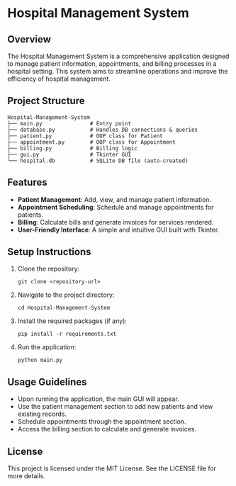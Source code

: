 # Hospital Management System

## Overview
The Hospital Management System is a comprehensive application designed to manage patient information, appointments, and billing processes in a hospital setting. This system aims to streamline operations and improve the efficiency of hospital management.

## Project Structure
```
Hospital-Management-System
├── main.py               # Entry point
├── database.py           # Handles DB connections & queries
├── patient.py            # OOP class for Patient
├── appointment.py        # OOP class for Appointment
├── billing.py            # Billing logic
├── gui.py                # Tkinter GUI
└── hospital.db           # SQLite DB file (auto-created)
```

## Features
- **Patient Management**: Add, view, and manage patient information.
- **Appointment Scheduling**: Schedule and manage appointments for patients.
- **Billing**: Calculate bills and generate invoices for services rendered.
- **User-Friendly Interface**: A simple and intuitive GUI built with Tkinter.

## Setup Instructions
1. Clone the repository:
   ```
   git clone <repository-url>
   ```
2. Navigate to the project directory:
   ```
   cd Hospital-Management-System
   ```
3. Install the required packages (if any):
   ```
   pip install -r requirements.txt
   ```
4. Run the application:
   ```
   python main.py
   ```

## Usage Guidelines
- Upon running the application, the main GUI will appear.
- Use the patient management section to add new patients and view existing records.
- Schedule appointments through the appointment section.
- Access the billing section to calculate and generate invoices.

## License
This project is licensed under the MIT License. See the LICENSE file for more details.